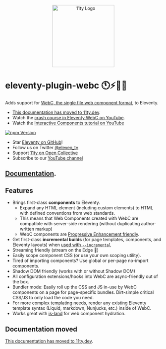 <p align="center"><img src="https://www.11ty.dev/img/logo-github.svg" width="200" height="200" alt="11ty Logo"></p>

# eleventy-plugin-webc 🕚⚡️🎈🐀

Adds support for [WebC, the single file web component format](https://github.com/11ty/webc), to Eleventy.

* [This documentation has moved to 11ty.dev](https://www.11ty.dev/docs/languages/webc/).
* Watch the [crash course in Eleventy WebC on YouTube](https://www.youtube.com/watch?v=X-Bpjrkz-V8).
* Watch the [Interactive Components tutorial on YouTube](https://www.youtube.com/watch?v=p0wDUK0Z5Nw)

[![npm Version](https://img.shields.io/npm/v/@11ty/eleventy-plugin-webc.svg?style=for-the-badge)](https://www.npmjs.com/package/@11ty/eleventy-plugin-webc)

- Star [Eleventy on GitHub](https://github.com/11ty/eleventy/)!
- Follow us on Twitter [@eleven_ty](https://twitter.com/eleven_ty)
- Support [11ty on Open Collective](https://opencollective.com/11ty)
- Subscribe to our [YouTube channel](https://11ty.dev/youtube)

## [Documentation](https://www.11ty.dev/docs/languages/webc/).

## Features

* Brings first-class **components** to Eleventy.
  * Expand any HTML element (including custom elements) to HTML with defined conventions from web standards.
  * This means that Web Components created with WebC are compatible with server-side rendering (without duplicating author-written markup)
  * WebC components are [Progressive Enhancement friendly](https://www.youtube.com/watch?v=p0wDUK0Z5Nw).
* Get first-class **incremental builds** (for page templates, components, and Eleventy layouts) when [used with `--incremental`](https://www.11ty.dev/docs/usage/#incremental-for-partial-incremental-builds)
* Streaming friendly (stream on the Edge 👀)
* Easily scope component CSS (or use your own scoping utility).
* Tired of importing components? Use global or per-page no-import components.
* Shadow DOM friendly (works with or without Shadow DOM)
* All configuration extensions/hooks into WebC are async-friendly out of the box.
* Bundler mode: Easily roll up the CSS and JS in-use by WebC components on a page for page-specific bundles. Dirt-simple critical CSS/JS to only load the code you need.
* For more complex templating needs, render any existing Eleventy template syntax (Liquid, markdown, Nunjucks, etc.) inside of WebC.
* Works great with [is-land](https://www.11ty.dev/docs/plugins/partial-hydration/) for web component hydration.

## Documentation moved

[This documentation has moved to 11ty.dev](https://www.11ty.dev/docs/languages/webc/).